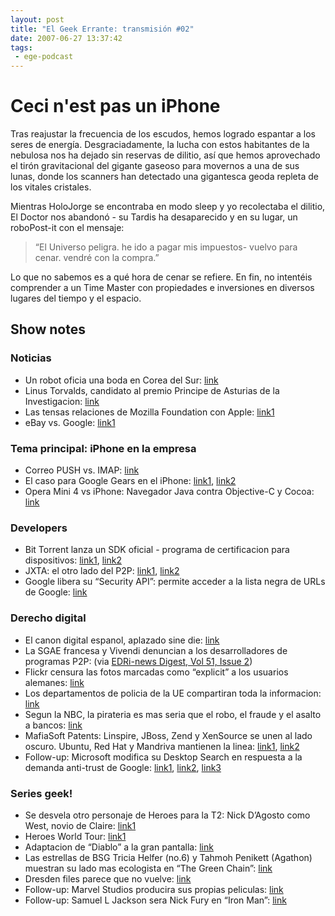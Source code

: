 ```yaml
---
layout: post
title: "El Geek Errante: transmisión #02"
date: 2007-06-27 13:37:42
tags:
 - ege-podcast
---
```


# Ceci n'est pas un iPhone
Tras reajustar la frecuencia de los escudos, hemos logrado espantar a los seres de energía. Desgraciadamente, la lucha con estos habitantes de la nebulosa nos ha dejado sin reservas de dilitio, así que hemos aprovechado el tirón gravitacional del gigante gaseoso para movernos a una de sus lunas, donde los scanners han detectado una gigantesca geoda repleta de los vitales cristales.

Mientras HoloJorge se encontraba en modo sleep y yo recolectaba el dilitio, El Doctor nos abandonó - su Tardis ha desaparecido y en su lugar, un roboPost-it con el mensaje:

> “El Universo peligra. he ido a pagar mis impuestos- vuelvo para cenar. vendré con la compra.”

Lo que no sabemos es a qué hora de cenar se refiere. En fin, no intentéis comprender a un Time Master con propiedades e inversiones en diversos lugares del tiempo y el espacio.

## Show notes
### Noticias
- Un robot oficia una boda en Corea del Sur: [link](https://www.engadget.com/2007/06/17/robot-to-be-master-of-ceremonies-at-south-korean-wedding/)
- Linus Torvalds, candidato al premio Principe de Asturias de la Investigacion: [link](http://tecnologia.elpais.com/tecnologia/2007/06/18/actualidad/1182155282_850215.html)
- Las tensas relaciones de Mozilla Foundation con Apple: [link1](http://web.archive.org/web/20070711090455/http://news.yahoo.com/s/pcworld/20070619/tc_pcworld/133087)
- eBay vs. Google: [link1](http://web.archive.org/web/20070620100922/http://news.yahoo.com/s/ap/20070615/ap_on_hi_te/ebay_google)

### Tema principal: iPhone en la empresa
- Correo PUSH vs. IMAP: [link](http://web.archive.org/web/20071114081920/http://rollerweblogger.org/roller/entry/iphone_vs_ms_exchange)
- El caso para Google Gears en el iPhone: [link1](http://gesturelab.com/?p=82), [link2](http://web.archive.org/web/20070617215859/http://code.google.com/p/google-gears/wiki/GoogleGearsForSafariWebKit)
- Opera Mini 4 vs iPhone: Navegador Java contra Objective-C y Cocoa: [link](http://tecnologia.elpais.com/tecnologia/2007/06/22/actualidad/1182502861_850215.html)

### Developers
- Bit Torrent lanza un SDK oficial - programa de certificacion para dispositivos: [link1](http://web.archive.org/web/20071104163138/http://www.howforge.com/flexible-bittorrent-client-for-embedded-devices), [link2](https://www.engadget.com/2007/05/21/qnap-ts-100-nas-handles-bittorrent-downloads-media-server-dutie/)
- JXTA: el otro lado del P2P: [link1](http://web.archive.org/web/20071126200416/https://jxta.dev.java.net/), [link2](https://en.wikipedia.org/wiki/JXTA)
- Google libera su “Security API”: permite acceder a la lista negra de URLs de Google: [link](http://web.archive.org/web/20070711062650/http://news.yahoo.com/s/pcworld/20070619/tc_pcworld/133069)

### Derecho digital
- El canon digital espanol, aplazado sine die: [link](http://tecnologia.elpais.com/tecnologia/2007/06/19/actualidad/1182241685_850215.html)
- La SGAE francesa y Vivendi denuncian a los desarrolladores de programas P2P: (via [EDRi-news Digest, Vol 51, Issue 2](http://web.archive.org/web/20071110023042/http://www.edri.org/edrigram/number5.20))
- Flickr censura las fotos marcadas como “explicit” a los usuarios alemanes: [link](http://web.archive.org/web/20070718214401/http://www.centernetworks.com/german-view-on-the-flickr-censorship-issue)
- Los departamentos de policia de la UE compartiran toda la informacion: [link](http://www.theregister.co.uk/2007/06/15/eu_police_data_sharing/)
- Segun la NBC, la pirateria es mas seria que el robo, el fraude y el asalto a bancos: [link](http://arstechnica.com/tech-policy/2007/06/copyright-coalition-piracy-more-serious-than-burglary-fraud-bank-robbery/)
- MafiaSoft Patents: Linspire, JBoss, Zend y XenSource se unen al lado oscuro. Ubuntu, Red Hat y Mandriva mantienen la linea: [link1](http://web.archive.org/web/20070710181748/http://news.yahoo.com/s/cmp/20070620/tc_cmp/199905544), [link2](http://web.archive.org/web/20070913020211/http://blog.mandriva.com/2007/06/19/we-will-not-go-to-canossa/)
- Follow-up: Microsoft modifica su Desktop Search en respuesta a la demanda anti-trust de Google: [link1](http://web.archive.org/web/20070630193828/http://news.yahoo.com/s/ap/20070620/ap_on_hi_te/microsoft_google), [link2](https://www.engadget.com/2007/06/18/microsoft-calls-google-out-on-windows-search-integration-claim/), [link3](http://web.archive.org/web/20070630193828/http://news.yahoo.com/s/ap/20070620/ap_on_hi_te/microsoft_google)

### Series geek!
- Se desvela otro personaje de Heroes para la T2: Nick D’Agosto como West, novio de Claire: [link1](http://www.sliceofscifi.com/2007/06/18/heroes-casting-news/)
- Heroes World Tour: [link1](http://www.sliceofscifi.com/2007/06/22/greg-grunberg-talks-heroes/)
- Adaptacion de “Diablo” a la gran pantalla: [link](http://web.archive.org/web/20071120034029/http://www.filmwad.com/-i-diablo-i-movie-on-the-way-2986-p.html)
- Las estrellas de BSG Tricia Helfer (no.6) y Tahmoh Penikett (Agathon) muestran su lado mas ecologista en “The Green Chain”: [link](http://www.sliceofscifi.com/2007/06/20/battlestars-go-green-in-new-environmental-film/)
- Dresden files parece que no vuelve: [link](http://www.sliceofscifi.com/2007/06/19/harry-d-may-need-some-extra-magic/)
- Follow-up: Marvel Studios producira sus propias peliculas: [link](https://news.slashdot.org/story/07/06/18/1443239/marvel-studios-to-produce-its-own-movies)
- Follow-up: Samuel L Jackson sera Nick Fury en “Iron Man”: [link](https://www.comicbookmovie.com/iron_man/samuel-l-jackson-is-nick-fury-a3690)

